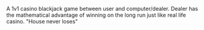 A 1v1 casino blackjack game between user and computer/dealer. Dealer has the mathematical advantage of winning on the long run just like real life casino.
"House never loses"
